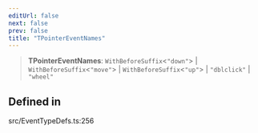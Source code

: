 ```yaml
---
editUrl: false
next: false
prev: false
title: "TPointerEventNames"
---
```


> **TPointerEventNames**: `WithBeforeSuffix`\<`"down"`\> \| `WithBeforeSuffix`\<`"move"`\> \| `WithBeforeSuffix`\<`"up"`\> \| `"dblclick"` \| `"wheel"`

## Defined in

src/EventTypeDefs.ts:256
